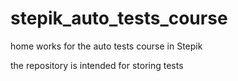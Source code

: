 # stepik_auto_tests_course
home works for the auto tests course in Stepik

the repository is intended for storing tests
